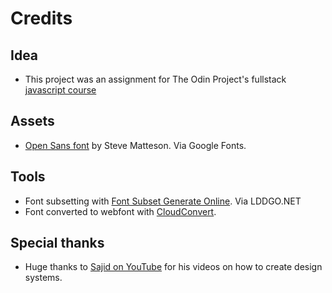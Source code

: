 # Credits

## Idea

- This project was an assignment for The Odin Project's fullstack [javascript course](https://www.theodinproject.com/lessons/node-path-react-new-cv-application)

## Assets

- [Open Sans font](https://fonts.google.com/specimen/Open+Sans) by Steve Matteson. Via Google Fonts.

## Tools

- Font subsetting with [Font Subset Generate Online](https://www.lddgo.net/en/convert/font-subset). Via LDDGO.NET
- Font converted to webfont with [CloudConvert](https://cloudconvert.com/).

## Special thanks

- Huge thanks to [Sajid on YouTube](https://www.youtube.com/@whosajid) for his videos on how to create design systems.
